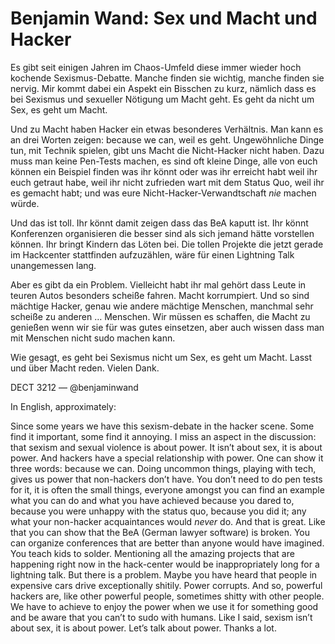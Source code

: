 # Benjamin Wand: Sex und Macht und Hacker

Es gibt seit einigen Jahren im Chaos-Umfeld diese immer wieder hoch kochende Sexismus-Debatte. Manche finden sie wichtig, manche finden sie nervig. Mir kommt dabei ein Aspekt ein Bisschen zu kurz, nämlich dass es bei Sexismus und sexueller Nötigung um Macht geht. Es geht da nicht um Sex, es geht um Macht. 

Und zu Macht haben Hacker ein etwas besonderes Verhältnis. Man kann es an drei Worten zeigen: because we can, weil es geht. Ungewöhnliche Dinge tun, mit Technik spielen, gibt uns Macht die Nicht-Hacker nicht haben. Dazu muss man keine Pen-Tests machen, es sind oft kleine Dinge, alle von euch können ein Beispiel finden was ihr könnt oder was ihr erreicht habt weil ihr euch getraut habe, weil ihr nicht zufrieden wart mit dem Status Quo, weil ihr es gemacht habt; und was eure Nicht-Hacker-Verwandtschaft *nie* machen würde. 

Und das ist toll. Ihr könnt damit zeigen dass das BeA kaputt ist. Ihr könnt Konferenzen organisieren die besser sind als sich jemand hätte vorstellen können. Ihr bringt Kindern das Löten bei. Die tollen Projekte die jetzt gerade im Hackcenter stattfinden aufzuzählen, wäre für einen Lightning Talk unangemessen lang. 

Aber es gibt da ein Problem. Vielleicht habt ihr mal gehört dass Leute in teuren Autos besonders scheiße fahren. Macht korrumpiert. Und so sind mächtige Hacker, genau wie andere mächtige Menschen, manchmal sehr scheiße zu anderen … Menschen. Wir müssen es schaffen, die Macht zu genießen wenn wir sie für was gutes einsetzen, aber auch wissen dass man mit Menschen nicht sudo machen kann. 

Wie gesagt, es geht bei Sexismus nicht um Sex, es geht um Macht. Lasst und über Macht reden. Vielen Dank.

DECT 3212  —  @benjaminwand 


In English, approximately: 

Since some years we have this sexism-debate in the hacker scene. Some find it important, some find it annoying. I miss an aspect in the discussion: that sexism and sexual violence is about power. It isn’t about sex, it is about power.
And hackers have a special relationship with power. One can show it three words: because we can. Doing uncommon things, playing with tech, gives us power that non-hackers don’t have. You don’t need to do pen tests for it, it is often the small things, everyone amongst you can find an example what you can do and what you have achieved because you dared to, because you were unhappy with the status quo, because you did it; any what your non-hacker acquaintances would *never* do.
And that is great. Like that you can show that the BeA (German lawyer software) is broken. You can organize conferences that are better than anyone would have imagined. You teach kids to solder. Mentioning all the amazing projects that are happening right now in the hack-center would be inappropriately long for a lightning talk. 
But there is a problem. Maybe you have heard that people in expensive cars drive exceptionally shitily. Power corrupts. And so, powerful hackers are, like other powerful people, sometimes shitty with other people. We have to achieve to enjoy the power when we use it for something good and be aware that you can’t to sudo with humans.
Like I said, sexism isn’t about sex, it is about power. Let’s talk about power. Thanks a lot.
